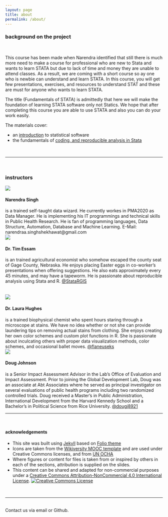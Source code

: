```yaml
---
layout: page
title: about
permalink: /about/
---
```


### background on the project
<br>

This course has been made when Narendra identified that still there is much more need to make a course for professional who are new to Stata and wants to learn STATA but due to lack of time and money they are unable to attend classes. As a result, we are coming with a short course so ay one who is newbie can understand and learn STATA.
In this course, you will get few presentations, exercises, and resources to understand STAT and these are must for anyone who wants to learn STATA.

The title (Fundamentals of STATA) is admittedly that here we will make the foundation of learning STATA software only not Statics. We hope that after completing this course you are able to use STATA and also you can do your work easily.

The materials cover:

- an <a href = "/StataTraining/part1">introduction</a> to statistical software
- the fundamentals of <a href = "/StataTraining/part2">coding, and reproducible analysis in Stata</a>

<br>
<hr>
<br>

### instructors

<img class="col one right" src="/StataTraining/img/IMG_9382_png.png">

<br/>
<h4> Narendra Singh</h4> is a trained self-taught data wizard. He currently workes in PMA2020 as Data Manager. He is implementing his IT programmings and technical skills in Public Health Research. He is fan of programming languages, Data Structure, Automation, Database and Machine Learning.<a> E-Mail: narendraa.singhshekhawat@gmail.com </a>

<br/>

<img class="col one right" src="/StataTraining/img/tim.png">
<h4>Dr. Tim Essam</h4> is an trained agricultural economist who somehow escaped the county seat of Gage County, Nebraska. He enjoys placing Easter eggs in co-worker’s presentations when offering suggestions. He also eats approximately every 45 minutes, and may have a tapeworm. He is passionate about reproducible analysis using Stata and R.  <a href = "https://twitter.com/StataRGIS" target = "_blank">@StataRGIS</a>

<br/>
<br/>
<br/>

<img class="col one right" src="/StataTraining/img/laura.png">
<h4>Dr. Laura Hughes</h4> is a trained biophysical chemist who spent hours staring through a microscope at stains. We have no idea whether or not she can provide laundering tips on removing actual stains from clothing. She enjoys creating her own color schemes and custom plot functions in R. She is passionate about inculcating others with proper data visualization methods, color schemes, and occasional ballet moves. <a href = "https://twitter.com/flaneuseks" target = "_blank">@flaneuseks</a>

<br/>

<img class="col one right" src="/StataTraining/img/doug.png">
<h4>Doug Johnson</h4> is a Senior Impact Assessment Advisor in the Lab’s Office of Evaluation and Impact Assessment.  Prior to joining the Global Development Lab, Doug was an associate at Abt Associates where he served as principal investigator on several evaluations of public health programs including two randomized controlled trials.  Doug received a Master’s in Public Administration, International Development from the Harvard Kennedy School and a Bachelor’s in Political Science from Rice University. <a href = "https://twitter.com/dougj8921" target = "_blank">@dougj8921</a>

<br/>
<hr/>
<br/>

#### acknowledgements
- This site was built using <a href="http://jekyllrb.com" target="_blank">Jekyll</a>
  		based on <a href="https://github.com/bogoli/-folio">Folio theme</a>
- Icons are taken from the <a href = "https://en.wikiversity.org/wiki/Wikiversity:MOOC_Interface/Related_files#Templates" target = "_blank">Wikiversity MOOC template</a> and are used under Creative Commons licenses, and from <a href = "http://www.unocha.org/top-stories/all-stories/ocha-launches-500-free-humanitarian-symbols" target = "_blank">UN OCHA</a>
- Where figures or content for files is taken from or inspired by others in each of the sections, attribution is supplied on the slides.
- This content can be shared and adapted for non-commercial purposes under a <a rel="license" href="http://creativecommons.org/licenses/by-nc/4.0/">Creative Commons Attribution-NonCommercial 4.0 International License</a>. <a rel="license" href="http://creativecommons.org/licenses/by-nc/4.0/"><img alt="Creative Commons License" style="border-width:0" src="https://i.creativecommons.org/l/by-nc/4.0/80x15.png" /></a><br />

<br/>
<hr/>
<br/>

<span class="contacticon center">
	<a href="mailto:tessam@usaid.gov"><i class="fa fa-envelope-square"></i></a>
	<a href="https://github.com/GeoCenter/StataTraining/" target="_blank"><i class="fa fa-github-square"></i></a>
</span>



<div class="col three caption">
	Contact us via email or Github.
</div>
